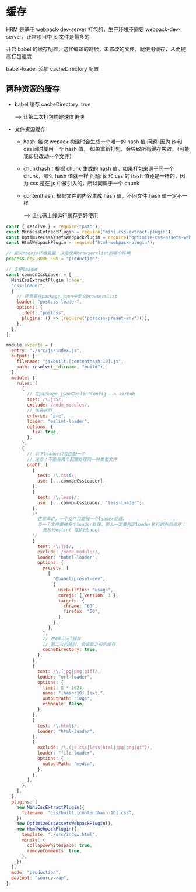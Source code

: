 # 缓存

HRM 是基于 webpack-dev-server 打包的，生产环境不需要 webpack-dev-server，正常项目中 js 文件是最多的

开启 babel 的缓存配置，这样编译的时候，未修改的文件，就使用缓存，从而提高打包速度

babel-loader 添加 cacheDirectory 配置

## 两种资源的缓存

- babel 缓存
  cacheDirectory: true

  --> 让第二次打包构建速度更快

- 文件资源缓存

  - hash: 每次 wepack 构建时会生成一个唯一的 hash 值
    问题: 因为 js 和 css 同时使用一个 hash 值， 如果重新打包，会导致所有缓存失效。（可能我却只改动一个文件）
  - chunkhash：根据 chunk 生成的 hash 值。如果打包来源于同一个 chunk，那么 hash 值就一样
    问题: js 和 css 的 hash 值还是一样的，因为 css 是在 js 中被引入的，所以同属于一个 chunk

  - contenthash: 根据文件的内容生成 hash 值。不同文件 hash 值一定不一样

    --> 让代码上线运行缓存更好使用

```js
const { resolve } = require("path");
const MiniCssExtractPlugin = require("mini-css-extract-plugin");
const OptimizeCssAssetsWebpackPlugin = require("optimize-css-assets-webpack-plugin");
const HtmlWebpackPlugin = require("html-webpack-plugin");

// 定义nodejs环境变量：决定使用browserslist的哪个环境
process.env.NODE_ENV = "production";

// 复用loader
const commonCssLoader = [
  MiniCssExtractPlugin.loader,
  "css-loader",
  {
    // 还需要在package.json中定义browserslist
    loader: "postcss-loader",
    options: {
      ident: "postcss",
      plugins: () => [require("postcss-preset-env")()],
    },
  },
];

module.exports = {
  entry: "./src/js/index.js",
  output: {
    filename: "js/built.[contenthash:10].js",
    path: resolve(__dirname, "build"),
  },
  module: {
    rules: [
      {
        // 在package.json中eslintConfig --> airbnb
        test: /\.js$/,
        exclude: /node_modules/,
        // 优先执行
        enforce: "pre",
        loader: "eslint-loader",
        options: {
          fix: true,
        },
      },
      {
        // 以下loader只会匹配一个
        // 注意：不能有两个配置处理同一种类型文件
        oneOf: [
          {
            test: /\.css$/,
            use: [...commonCssLoader],
          },
          {
            test: /\.less$/,
            use: [...commonCssLoader, "less-loader"],
          },
          /*
            正常来讲，一个文件只能被一个loader处理。
            当一个文件要被多个loader处理，那么一定要指定loader执行的先后顺序：
              先执行eslint 在执行babel
          */
          {
            test: /\.js$/,
            exclude: /node_modules/,
            loader: "babel-loader",
            options: {
              presets: [
                [
                  "@babel/preset-env",
                  {
                    useBuiltIns: "usage",
                    corejs: { version: 3 },
                    targets: {
                      chrome: "60",
                      firefox: "50",
                    },
                  },
                ],
              ],
              // 开启babel缓存
              // 第二次构建时，会读取之前的缓存
              cacheDirectory: true,
            },
          },
          {
            test: /\.(jpg|png|gif)/,
            loader: "url-loader",
            options: {
              limit: 8 * 1024,
              name: "[hash:10].[ext]",
              outputPath: "imgs",
              esModule: false,
            },
          },
          {
            test: /\.html$/,
            loader: "html-loader",
          },
          {
            exclude: /\.(js|css|less|html|jpg|png|gif)/,
            loader: "file-loader",
            options: {
              outputPath: "media",
            },
          },
        ],
      },
    ],
  },
  plugins: [
    new MiniCssExtractPlugin({
      filename: "css/built.[contenthash:10].css",
    }),
    new OptimizeCssAssetsWebpackPlugin(),
    new HtmlWebpackPlugin({
      template: "./src/index.html",
      minify: {
        collapseWhitespace: true,
        removeComments: true,
      },
    }),
  ],
  mode: "production",
  devtool: "source-map",
};
```
